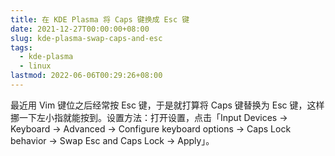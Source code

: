 ```yaml
---
title: 在 KDE Plasma 将 Caps 键换成 Esc 键
date: 2021-12-27T00:00:00+08:00
slug: kde-plasma-swap-caps-and-esc
tags:
  - kde-plasma
  - linux
lastmod: 2022-06-06T00:29:26+08:00
---
```


最近用 Vim 键位之后经常按 Esc 键，于是就打算将 Caps 键替换为 Esc 键，这样挪一下左小指就能按到。设置方法：打开设置，点击「Input Devices -> Keyboard -> Advanced -> Configure keyboard options -> Caps Lock behavior -> Swap Esc and Caps Lock -> Apply」。
